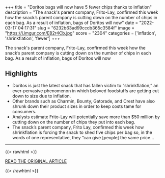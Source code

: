 +++
title = "Doritos bags will now have 5 fewer chips thanks to inflation"
description = "The snack's parent company, Frito-Lay, confirmed this week how the snack’s parent company is cutting down on the number of chips in each bag. As a result of inflation, bags of Doritos will now"
date = "2022-03-17 04:17:31"
slug = "6232b63ad99ccdb365c3584f"
image = "https://i.imgur.com/E82r4Cb.jpg"
score = "2304"
categories = ['inflation', 'shrinkflation', 'fewer']
+++

The snack's parent company, Frito-Lay, confirmed this week how the snack’s parent company is cutting down on the number of chips in each bag. As a result of inflation, bags of Doritos will now

## Highlights

- Doritos is just the latest snack that has fallen victim to “shrinkflation,” an ever-pervasive phenomenon in which beloved foodstuffs are getting cut down to size due to inflation.
- Other brands such as Charmin, Bounty, Gatorade, and Crest have also shrunk down their product sizes in order to keep costs tame for consumers.
- Analysts estimate Frito-Lay will potentially save more than $50 million by cutting down on the number of chips they put into each bag.
- The snack’s parent company, Frito Lay, confirmed this week how shrinkflation is forcing the snack to shed five chips per bag so, in the words of one representative, they “can give [people] the same price...

---

{{< rawhtml >}}
  <p class="article-category">
    <a target="_blank" href="https://www.pennlive.com/life/2022/03/doritos-bags-will-now-have-5-fewer-chips-thanks-to-inflation.html?utm_source=facebook&amp;utm_medium=social&amp;utm_campaign=pennlive_sf&amp;fbclid=IwAR0SP3mQcE06Se9sIb3h0rAR1zkbDeG2ViApqJhh5LFUhb-JxV7IfJPac-4">READ THE ORIGINAL ARTICLE</a>
  </p>
{{< /rawhtml >}}
